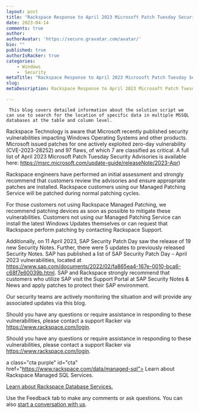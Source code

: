 ```yaml
---
layout: post
title: "Rackspace Response to April 2023 Microsoft Patch Tuesday Security Advisory "
date: 2023-04-14
comments: true
author: 
authorAvatar: 'https://secure.gravatar.com/avatar/'
bio: ""
published: true
authorIsRacker: true
categories:
    - Windows
    -  Security
metaTitle: "Rackspace Response to April 2023 Microsoft Patch Tuesday Security Advisory . "
slug: 
metaDescription: Rackspace Response to April 2023 Microsoft Patch Tuesday Security Advisory  ""

---
```


     This blog covers detailed information about the solution script we can use to search for the location of specific data in multiple MSSQL databases at the table and column level. 

<!--more-->
Rackspace Technology is aware that Microsoft recently published security vulnerabilities impacting Windows Operating Systems and other products. Microsoft issued patches for one actively exploited zero-day vulnerability (CVE-2023-28252) and 97 flaws, of which 7 are classified as critical. A full list of April 2023 Microsoft Patch Tuesday Security Advisories is available here: https://msrc.microsoft.com/update-guide/releaseNote/2023-Apr) 

Rackspace engineers have performed an initial assessment and strongly recommend that customers review the advisories and ensure appropriate patches are installed. Rackspace customers using our Managed Patching Service will be patched during normal patching cycles. 

For those customers not using Rackspace Managed Patching, we recommend patching devices as soon as possible to mitigate these vulnerabilities. Customers not using our Managed Patching Service can install the latest Windows Updates themselves or can request that Rackspace perform patching by contacting Rackspace Support. 

Additionally, on 11 April 2023, SAP Security Patch Day saw the release of 19 new Security Notes. Further, there were 5 updates to previously released Security Notes. SAP has published a list of SAP Security Patch Day – April 2023 vulnerabilities, located at https://www.sap.com/documents/2022/02/fa865ea4-167e-0010-bca6-c68f7e60039b.html.  SAP and Rackspace strongly recommend that customers who utilize SAP visit the Support Portal at SAP Security Notes & News and apply patches to protect their SAP environment.  

Our security teams are actively monitoring the situation and will provide any associated updates via this blog. 

Should you have any questions or require assistance in responding to these vulnerabilities, please contact a support Racker via https://www.rackspace.com/login. 

 Should you have any questions or require assistance in responding to these vulnerabilities, please contact a support Racker via https://www.rackspace.com/login. 

 



a class="cta purple" id="cta" href="https://www.rackspace.com/data/managed-sql"> Learn about Rackspace Managed SQL Services.</a>

<a class="cta purple" id="cta" href="https://www.rackspace.com/data/databases"> Learn about Rackspace Database Services.</a>

Use the Feedback tab to make any comments or ask questions. You can also
[start a conversation with us](https://www.rackspace.com/contact).